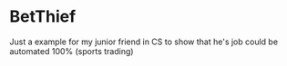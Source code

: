 BetThief
========
Just a example for my junior friend in CS to show that he's job could be automated 100% (sports trading) 
